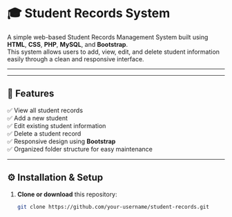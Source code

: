 # 🎓 Student Records System

A simple web-based Student Records Management System built using **HTML**, **CSS**, **PHP**, **MySQL**, and **Bootstrap**.  
This system allows users to add, view, edit, and delete student information easily through a clean and responsive interface.

---


---

## 🧠 Features

✅ View all student records  
✅ Add a new student  
✅ Edit existing student information  
✅ Delete a student record  
✅ Responsive design using **Bootstrap**  
✅ Organized folder structure for easy maintenance  

---

## ⚙️ Installation & Setup

1. **Clone or download** this repository:
   ```bash
   git clone https://github.com/your-username/student-records.git
